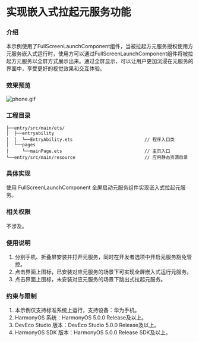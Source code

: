 # 实现嵌入式拉起元服务功能

### 介绍

本示例使用了FullScreenLaunchComponent组件，当被拉起方元服务授权使用方元服务嵌入式运行时，使用方可以通过FullScreenLaunchComponent组件将被拉起方元服务以全屏方式展示出来。通过全屏显示，可以让用户更加沉浸在元服务的界面中，享受更好的视觉效果和交互体验。

### 效果预览

![phone.gif](screenshots/device/phone.gif)

### 工程目录

```
├──entry/src/main/ets/                         
│  ├──entryability
│  │  └──EntryAbility.ets                           // 程序入口类
│  └──pages
│     └──mainPage.ets                               // 主页入口                                                   
└──entry/src/main/resource                          // 应用静态资源目录
```

### 具体实现

使用 FullScreenLaunchComponent 全屏启动元服务组件实现嵌入式拉起元服务。

### 相关权限

不涉及。

### 使用说明

1. 分别手机、折叠屏安装并打开元服务，同时在开发者选项中开启元服务豁免管控。
2. 点击界面上图标，已安装对应元服务的场景下可实现全屏嵌入式运行元服务。
3. 点击界面上图标，未安装对应元服务的场景下跳出式拉起元服务。

### 约束与限制

1. 本示例仅支持标准系统上运行，支持设备：华为手机。
2. HarmonyOS 系统：HarmonyOS 5.0.0 Release及以上。
3. DevEco Studio 版本：DevEco Studio 5.0.0 Release及以上。
4. HarmonyOS SDK 版本：HarmonyOS 5.0.0 Release SDK及以上。